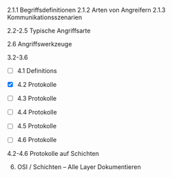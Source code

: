 2.1.1 Begriffsdefinitionen
2.1.2 Arten von Angreifern
2.1.3 Kommunikationsszenarien

2.2-2.5 Typische Angriffsarte

2.6 Angriffswerkzeuge

3.2-3.6

- [ ] 4.1 Definitions

- [x] 4.2 Protokolle
- [ ] 4.3 Protokolle
- [ ] 4.4 Protokolle
- [ ] 4.5 Protokolle
- [ ] 4.6 Protokolle

4.2-4.6 Protokolle auf Schichten

6. OSI / Schichten – Alle Layer Dokumentieren